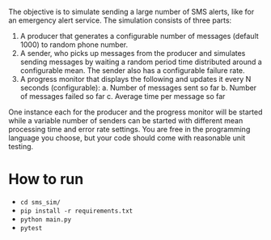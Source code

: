 The objective is to simulate sending a large number of SMS alerts, like for an emergency alert
service. The simulation consists of three parts:
1. A producer that generates a configurable number of messages (default 1000) to random
phone number.
2. A sender, who picks up messages from the producer and simulates sending messages by
waiting a random period time distributed around a configurable mean. The sender also
has a configurable failure rate.
3. A progress monitor that displays the following and updates it every N seconds
(configurable):
a. Number of messages sent so far
b. Number of messages failed so far
c. Average time per message so far

One instance each for the producer and the progress monitor will be started while a variable
number of senders can be started with different mean processing time and error rate settings.
You are free in the programming language you choose, but your code should come with
reasonable unit testing.

# How to run
- `cd sms_sim/`
- `pip install -r requirements.txt`
- `python main.py`
- `pytest`